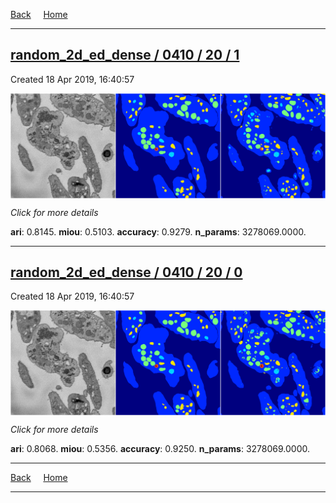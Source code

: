 
[Back](..)&nbsp;&nbsp;&nbsp;&nbsp;&nbsp;[Home](https://leapmanlab.github.io/snapshots)

---

<div class="summary"><a href="1"><h2>random_2d_ed_dense / 0410 / 20 / 1</h2></a><p>Created 18 Apr 2019, 16:40:57
</p><a href="1"><img src="1/media/summary.png" align="center"></a><p>
<i>Click for more details</i>
</p></div>

**ari**: 0.8145. **miou**: 0.5103. **accuracy**: 0.9279. **n_params**: 3278069.0000. 

---

<div class="summary"><a href="0"><h2>random_2d_ed_dense / 0410 / 20 / 0</h2></a><p>Created 18 Apr 2019, 16:40:57
</p><a href="0"><img src="0/media/summary.png" align="center"></a><p>
<i>Click for more details</i>
</p></div>

**ari**: 0.8068. **miou**: 0.5356. **accuracy**: 0.9250. **n_params**: 3278069.0000. 

---

[Back](..)&nbsp;&nbsp;&nbsp;&nbsp;&nbsp;[Home](https://leapmanlab.github.io/snapshots)

---
